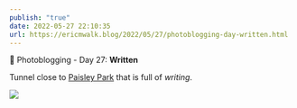 ```yaml
---
publish: "true"
date: 2022-05-27 22:10:35
url: https://ericmwalk.blog/2022/05/27/photoblogging-day-written.html
---
```


📸 Photoblogging - Day 27: **Written**

Tunnel close to [Paisley Park](https://maps.apple.com/?address=7801%20Audubon%20Rd,%20Chanhassen,%20MN%2055317,%20United%20States&auid=16871254122203918531&ll=44.861828,-93.560548&lsp=9902&q=Paisley%20Park&_ext=CjIKBQgEEOIBCgQIBRADCgQIBhAQCgQIChAACgQIUhAMCgQIVRANCgQIWRABCgUIpAEQARImKXe3sjW9bUZAMdUuONlHZFfAOfWM2JHjbkZAQV16aTR4Y1fAUAM%3D&t=m) that is full of *writing*.

![](https://ericmwalk.blog/uploads/2022/67aabdd670.jpg)
